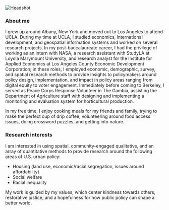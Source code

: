 ![Headshot](Dunsker.jpeg "Headshot")




### About me





I grew up around Albany, New York and moved out to Los Angeles to attend UCLA. During my time at UCLA, I studied economics, international development, and geospatial information systems and worked on several research projects. In my post-baccalaureate career, I had the privilege of working as an intern with NASA, a research assistant with StudyLA at Loyola Marymount University, and research analyst for the Institute for Applied Economics at Los Angeles County Economic Development Corporation; in these roles, I employed economic, demographic, survey, and spatial research methods to provide insights to policymakers around policy design, implementation, and impact in policy areas ranging from digital equity to voter engagement. Immediately before coming to Berkeley, I served as Peace Corps Response Volunteer in The Gambia, assisting the Department of Agriculture staff with designing and implementing a monitoring and evaluation system for horticultural production.

In my free time, I enjoy cooking meals for my friends and family, trying to make the perfect cup of drip coffee, volunteering around food access issues, doing crossword puzzles, and getting into nature.





### Research interests





I am interested in using spatial, community-engaged qualitative, and an array of quantitative methods to provide research around the following areas of U.S. urban policy:

* Housing (land use, economic/racial segregation, issues around affordability)
* Social welfare
* Racial inequality



My work is guided by my values, which center kindness towards others, restorative justice, and a hopefulness for how public policy can shape a better world.



